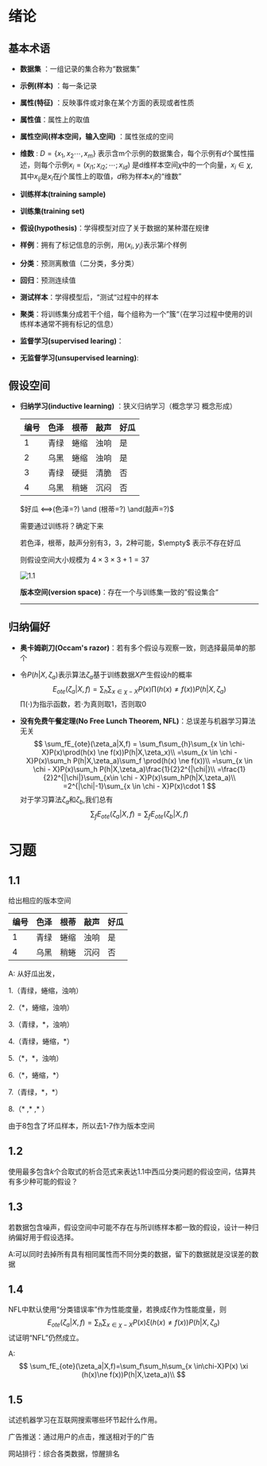 

# 绪论

## 基本术语

- **数据集** ：一组记录的集合称为“数据集”

- **示例(样本)** ：每一条记录

- **属性(特征)** ：反映事件或对象在某个方面的表现或者性质

- **属性值**：属性上的取值

- **属性空间(样本空间，输入空间)** ：属性张成的空间

- **维数** : $D = \{x_1,x_2\cdots,x_m\}$ 表示含m个示例的数据集合，每个示例有$d$个属性描述，则每个示例$x_i=(x_{i1};x_{i2};\cdots;x_{id})$ 是d维样本空间$\chi$中的一个向量，$x_i\in\chi$,其中$x_{ij}$是$x_i$在$j$个属性上的取值，$d$称为样本$x_i$的“维数”

- **训练样本(training sample)**

- **训练集(training set)**

- **假设(hypothesis)**：学得模型对应了关于数据的某种潜在规律

- **样例**：拥有了标记信息的示例，用$(x_i,y_i)$表示第$i$个样例

- **分类**：预测离散值（二分类，多分类）

- **回归**：预测连续值

- **测试样本**：学得模型后，“测试“过程中的样本

- **聚类**：将训练集分成若干个组，每个组称为一个”簇“（在学习过程中使用的训练样本通常不拥有标记的信息）

- **监督学习(supervised learing)**：

- **无监督学习(unsupervised learning)**: 

  

## 假设空间

- **归纳学习(inductive learning)** ：狭义归纳学习（概念学习 概念形成）

  | 编号 | 色泽 | 根蒂 | 敲声 | 好瓜 |
  | ---- | ---- | ---- | ---- | ---- |
  | 1    | 青绿 | 蜷缩 | 浊响 | 是   |
  | 2    | 乌黑 | 蜷缩 | 浊响 | 是   |
  | 3    | 青绿 | 硬挺 | 清脆 | 否   |
  | 4    | 乌黑 | 稍蜷 | 沉闷 | 否   |

  $好瓜 <==>(色泽=?) \and (根蒂=?) \and(敲声=?)$  

  需要通过训练将？确定下来

  若色泽，根蒂，敲声分别有3，3，2种可能，$\empty$ 表示不存在好瓜

  则假设空间大小规模为 $4\times3\times3+1=37$ 

  ![1.1](https://github.com/zzhhch/resource/blob/master/notes/photos/1.1.png?raw=true)

  **版本空间(version space)**：存在一个与训练集一致的”假设集合“

  ****

## 归纳偏好

- **奥卡姆剃刀(Occam's razor)**：若有多个假设与观察一致，则选择最简单的那个

- 令$P(h|X,\zeta_a)$表示算法$\zeta_a$基于训练数据$X$产生假设$h$的概率
  $$
  E_{ote}(\zeta_a|X,f)=\sum_h\sum_{x \in\chi-X}P(x) \prod (h(x)\ne f(x))P(h|X,\zeta_a)
  $$
  $\prod(\cdot)$为指示函数，若$\cdot$为真则取1，否则取0
  
- **没有免费午餐定理(No Free Lunch Theorem, NFL)**：总误差与机器学习算法无关
  $$
  \sum_fE_{ote}(\zeta_a|X,f) =  \sum_f\sum_{h}\sum_{x \in \chi-X}P(x)\prod(h(x) \ne f(x))P(h|X,\zeta_x)\\
  =\sum_{x \in \chi - X}P(x)\sum_h P(h|X,\zeta_a)\sum_f \prod(h(x) \ne f(x))\\
  =\sum_{x \in \chi - X}P(x)\sum_h P(h|X,\zeta_a)\frac{1}{2}2^{|\chi|}\\
  =\frac{1}{2}2^{|\chi|}\sum_{x\in \chi - X}P(x)\sum_hP(h|X,\zeta_a)\\
  =2^{|\chi|-1}\sum_{x \in \chi - X}P(x)\cdot 1
  $$
  对于学习算法$\zeta_a$和$\zeta_b$,我们总有
  $$
  \sum_fE_{ote}(\zeta_a|X,f)=\sum_fE_{ote}(\zeta_b|X,f)
  $$
  

# 习题

## 1.1  

给出相应的版本空间

| 编号 | 色泽 | 根蒂 | 敲声 | 好瓜 |
| ---- | ---- | ---- | ---- | ---- |
| 1    | 青绿 | 蜷缩 | 浊响 | 是   |
| 4    | 乌黑 | 稍蜷 | 沉闷 | 否   |

A: 从好瓜出发，

1.（青绿，蜷缩，浊响）

2.（\*，蜷缩，浊响）

3.（青绿，\*，浊响）

4.（青绿，蜷缩，*）

5.（\*，\*，浊响）

6.（\*，蜷缩，\*）

7.（青绿，\*，\*）

8.（\*   ,\*   ,\*  ）

由于8包含了坏瓜样本，所以去1-7作为版本空间

## 1.2

使用最多包含$k$个合取式的析合范式来表达1.1中西瓜分类问题的假设空间，估算共有多少种可能的假设？

## 1.3

若数据包含噪声，假设空间中可能不存在与所训练样本都一致的假设，设计一种归纳偏好用于假设选择。

A:可以同时去掉所有具有相同属性而不同分类的数据，留下的数据就是没误差的数据

## 1.4

NFL中默认使用“分类错误率”作为性能度量，若换成$\xi$作为性能度量，则
$$
E_{ote}(\zeta_a|X,f)=\sum_h\sum_{x \in\chi-X}P(x) \xi(h(x)\ne f(x))P(h|X,\zeta_a)
$$
试证明“NFL”仍然成立。

A:
$$
\sum_fE_{ote}(\zeta_a|X,f)=\sum_f\sum_h\sum_{x \in\chi-X}P(x) \xi (h(x)\ne f(x))P(h|X,\zeta_a)\\
$$


## 1.5

试述机器学习在互联网搜索哪些环节起什么作用。

广告推送：通过用户的点击，推送相对于的广告

网站排行：综合各类数据，惊醒排名



